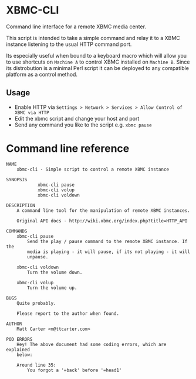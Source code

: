 XBMC-CLI
========
Command line interface for a remote XBMC media center.

This script is intended to take a simple command and relay it to a XBMC instance listening to the usual HTTP command port.

Its especially useful when bound to a keyboard macro which will allow you to use shortcuts on `Machine A` to control XBMC installed on `Machine B`. Since its distrobution is a minimal Perl script it can be deployed to any compatible platform as a control method.


Usage
-----
* Enable HTTP via `Settings > Network > Services > Allow Control of XBMC via HTTP`
* Edit the xbmc script and change your host and port
* Send any command you like to the script e.g. `xbmc pause`


Command line reference
======================
```
NAME
    xbmc-cli - Simple script to control a remote XBMC instance

SYNOPSIS
            xbmc-cli pause
            xbmc-cli volup
            xbmc-cli voldown

DESCRIPTION
    A command line tool for the manipulation of remote XBMC instances.

    Original API docs - http://wiki.xbmc.org/index.php?title=HTTP_API

COMMANDS
    xbmc-cli pause
        Send the play / pause command to the remote XBMC instance. If the
        media is playing - it will pause, if its not playing - it will
        unpause.

    xbmc-cli voldown
        Turn the volume down.

    xbmc-cli volup
        Turn the volume up.

BUGS
    Quite probably.

    Please report to the author when found.

AUTHOR
    Matt Carter <m@ttcarter.com>

POD ERRORS
    Hey! The above document had some coding errors, which are explained
    below:

    Around line 35:
        You forgot a '=back' before '=head1'

```
